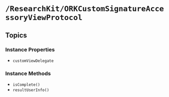 # ``/ResearchKit/ORKCustomSignatureAccessoryViewProtocol``

<!-- The content below this line is auto-generated and is redundant. You should either incorporate it into your content above this line or delete it. -->

## Topics

### Instance Properties

- ``customViewDelegate``

### Instance Methods

- ``isComplete()``
- ``resultUserInfo()``